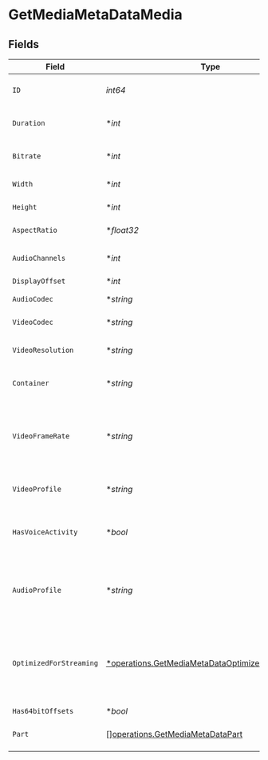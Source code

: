 # GetMediaMetaDataMedia


## Fields

| Field                                                                                                                 | Type                                                                                                                  | Required                                                                                                              | Description                                                                                                           | Example                                                                                                               |
| --------------------------------------------------------------------------------------------------------------------- | --------------------------------------------------------------------------------------------------------------------- | --------------------------------------------------------------------------------------------------------------------- | --------------------------------------------------------------------------------------------------------------------- | --------------------------------------------------------------------------------------------------------------------- |
| `ID`                                                                                                                  | *int64*                                                                                                               | :heavy_check_mark:                                                                                                    | Unique media identifier.                                                                                              | 387322                                                                                                                |
| `Duration`                                                                                                            | **int*                                                                                                                | :heavy_minus_sign:                                                                                                    | Duration of the media in milliseconds.                                                                                | 9610350                                                                                                               |
| `Bitrate`                                                                                                             | **int*                                                                                                                | :heavy_minus_sign:                                                                                                    | Bitrate in bits per second.                                                                                           | 25512                                                                                                                 |
| `Width`                                                                                                               | **int*                                                                                                                | :heavy_minus_sign:                                                                                                    | Video width in pixels.                                                                                                | 3840                                                                                                                  |
| `Height`                                                                                                              | **int*                                                                                                                | :heavy_minus_sign:                                                                                                    | Video height in pixels.                                                                                               | 1602                                                                                                                  |
| `AspectRatio`                                                                                                         | **float32*                                                                                                            | :heavy_minus_sign:                                                                                                    | Aspect ratio of the video.                                                                                            | 2.35                                                                                                                  |
| `AudioChannels`                                                                                                       | **int*                                                                                                                | :heavy_minus_sign:                                                                                                    | Number of audio channels.                                                                                             | 6                                                                                                                     |
| `DisplayOffset`                                                                                                       | **int*                                                                                                                | :heavy_minus_sign:                                                                                                    | N/A                                                                                                                   | 50                                                                                                                    |
| `AudioCodec`                                                                                                          | **string*                                                                                                             | :heavy_minus_sign:                                                                                                    | Audio codec used.                                                                                                     | eac3                                                                                                                  |
| `VideoCodec`                                                                                                          | **string*                                                                                                             | :heavy_minus_sign:                                                                                                    | Video codec used.                                                                                                     | hevc                                                                                                                  |
| `VideoResolution`                                                                                                     | **string*                                                                                                             | :heavy_minus_sign:                                                                                                    | Video resolution (e.g., 4k).                                                                                          | 4k                                                                                                                    |
| `Container`                                                                                                           | **string*                                                                                                             | :heavy_minus_sign:                                                                                                    | File container type.                                                                                                  | mkv                                                                                                                   |
| `VideoFrameRate`                                                                                                      | **string*                                                                                                             | :heavy_minus_sign:                                                                                                    | Frame rate of the video. Values found include NTSC, PAL, 24p<br/>                                                     | 24p                                                                                                                   |
| `VideoProfile`                                                                                                        | **string*                                                                                                             | :heavy_minus_sign:                                                                                                    | Video profile (e.g., main 10).                                                                                        | main 10                                                                                                               |
| `HasVoiceActivity`                                                                                                    | **bool*                                                                                                               | :heavy_minus_sign:                                                                                                    | Indicates whether voice activity is detected.                                                                         | false                                                                                                                 |
| `AudioProfile`                                                                                                        | **string*                                                                                                             | :heavy_minus_sign:                                                                                                    | The audio profile used for the media (e.g., DTS, Dolby Digital, etc.).                                                | dts                                                                                                                   |
| `OptimizedForStreaming`                                                                                               | [*operations.GetMediaMetaDataOptimizedForStreaming](../../models/operations/getmediametadataoptimizedforstreaming.md) | :heavy_minus_sign:                                                                                                    | Has this media been optimized for streaming. NOTE: This can be 0, 1, false or true                                    |                                                                                                                       |
| `Has64bitOffsets`                                                                                                     | **bool*                                                                                                               | :heavy_minus_sign:                                                                                                    | N/A                                                                                                                   | false                                                                                                                 |
| `Part`                                                                                                                | [][operations.GetMediaMetaDataPart](../../models/operations/getmediametadatapart.md)                                  | :heavy_minus_sign:                                                                                                    | An array of parts for this media item.                                                                                |                                                                                                                       |